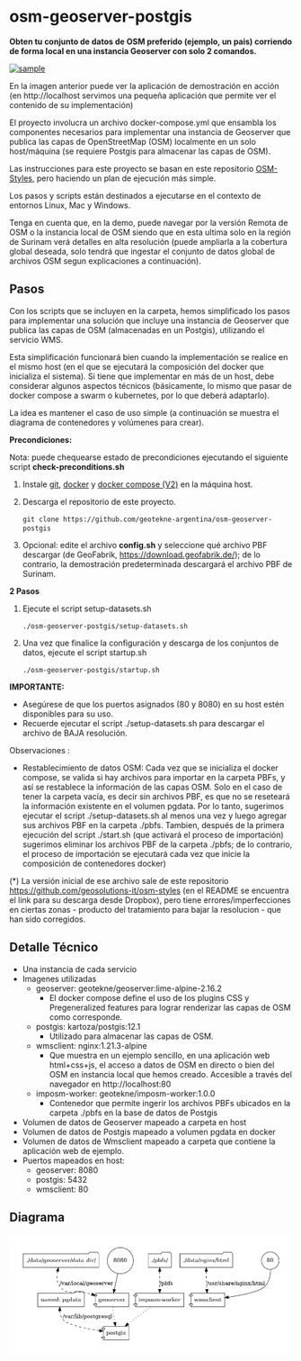 # osm-geoserver-postgis

**Obten tu conjunto de datos de OSM preferido (ejemplo, un pais) corriendo de forma local en una instancia Geoserver con solo 2 comandos.**

<a href="https://www.youtube.com/watch?v=XpFxNAVAy3k" rel="video">![sample](./img/osm-geoserver-postgis-optimized.gif)</a>

En la imagen anterior puede ver la aplicación de demostración en acción (en http://localhost servimos una pequeña aplicación que permite ver el contenido de su implementación)

El proyecto involucra un archivo docker-compose.yml que ensambla los componentes necesarios para implementar una instancia de Geoserver que publica las capas de OpenStreetMap (OSM) localmente en un solo host/máquina (se requiere Postgis para almacenar las capas de OSM).

Las instrucciones para este proyecto se basan en este repositorio [OSM-Styles](https://github.com/geosolutions-it/osm-styles), pero haciendo un plan de ejecución más simple.

Los pasos y scripts están destinados a ejecutarse en el contexto de entornos Linux, Mac y Windows.

Tenga en cuenta que, en la demo, puede navegar por la versión Remota de OSM o la instancia local de OSM siendo que en esta ultima solo en la región de Surinam verá detalles en alta resolución (puede ampliarla a la cobertura global deseada, solo tendrá que ingestar el conjunto de datos global de archivos OSM segun explicaciones a continuación).

## Pasos

Con los scripts que se incluyen en la carpeta, hemos simplificado los pasos para implementar una solución que incluye una instancia de Geoserver que publica las capas de OSM (almacenadas en un Postgis), utilizando el servicio WMS.

Esta simplificación funcionará bien cuando la implementación se realice en el mismo host (en el que se ejecutará la composición del docker que inicializa el sistema). Si tiene que implementar en más de un host, debe considerar algunos aspectos técnicos (básicamente, lo mismo que pasar de docker compose a swarm o kubernetes, por lo que deberá adaptarlo).

La idea es mantener el caso de uso simple (a continuación se muestra el diagrama de contenedores y volúmenes para crear).

**Precondiciones:**

Nota: puede chequearse estado de precondiciones ejecutando el siguiente script **check-preconditions.sh**

1. Instale [git](https://github.com/git-guides/install-git), [docker](https://docs.docker.com/engine/install/ubuntu/) y [docker compose (V2)](https://docs.docker.com/compose/install/) en la máquina host.

2. Descarga el repositorio de este proyecto.

    ```
    git clone https://github.com/geotekne-argentina/osm-geoserver-postgis
    ```

3. Opcional: edite el archivo **config.sh** y seleccione qué archivo PBF descargar (de GeoFabrik, https://download.geofabrik.de/); de lo contrario, la demostración predeterminada descargará el archivo PBF de Surinam.

**2 Pasos**

1. Ejecute el script setup-datasets.sh

    ```
    ./osm-geoserver-postgis/setup-datasets.sh
    ```

2. Una vez que finalice la configuración y descarga de los conjuntos de datos, ejecute el script startup.sh

    ```
    ./osm-geoserver-postgis/startup.sh
    ```

**IMPORTANTE:**
  - Asegúrese de que los puertos asignados (80 y 8080) en su host estén disponibles para su uso.
  - Recuerde ejecutar el script ./setup-datasets.sh para descargar el archivo de BAJA resolución.

Observaciones :

- Restablecimiento de datos OSM: Cada vez que se inicializa el docker compose, se valida si hay archivos para importar en la carpeta PBFs, y así se restablece la información de las capas OSM. Solo en el caso de tener la carpeta vacía, es decir sin archivos PBF, es que no se reseteará la información existente en el volumen pgdata. Por lo tanto, sugerimos ejecutar el script ./setup-datasets.sh al menos una vez y luego agregar sus archivos PBF en la carpeta ./pbfs. Tambien, después de la primera ejecución del script ./start.sh (que activará el proceso de importación) sugerimos eliminar los archivos PBF de la carpeta ./pbfs; de lo contrario, el proceso de importación se ejecutará cada vez que inicie la composición de contenedores docker)

(*) La versión inicial de ese archivo sale de este repositorio https://github.com/geosolutions-it/osm-styles (en el README se encuentra el link para su descarga desde Dropbox), pero tiene errores/imperfecciones en ciertas zonas - producto del tratamiento para bajar la resolucion - que han sido corregidos.


## Detalle Técnico

- Una instancia de cada servicio
- Imagenes utilizadas
  - geoserver: geotekne/geoserver:lime-alpine-2.16.2
    - El docker compose define el uso de los plugins CSS y Pregeneralized features para lograr renderizar las capas de OSM como corresponde.
  - postgis: kartoza/postgis:12.1
    - Utilizado para almacenar las capas de OSM.
  - wmsclient: nginx:1.21.3-alpine
    - Que muestra en un ejemplo sencillo, en una aplicación web html+css+js, el acceso a datos de OSM en directo o bien del OSM en instancia local que hemos creado. Accesible a través del navegador en http://localhost:80  
  - imposm-worker: geotekne/imposm-worker:1.0.0
    + Contenedor que permite ingerir los archivos PBFs ubicados en la carpeta ./pbfs en la base de datos de Postgis
- Volumen de datos de Geoserver mapeado a carpeta en host
- Volumen de datos de Postgis mapeado a volumen pgdata en docker
- Volumen de datos de Wmsclient mapeado a carpeta que contiene la aplicación web de ejemplo.
- Puertos mapeados en host:
  - geoserver: 8080
  - postgis: 5432
  - wmsclient: 80

## Diagrama

![](./diagram.png)
